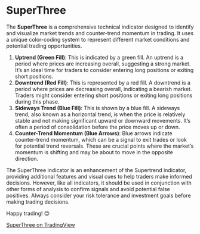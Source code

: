 # SuperThree
The **SuperThree** is a comprehensive technical indicator designed to identify and visualize market trends and counter-trend momentum in trading. It uses a unique color-coding system to represent different market conditions and potential trading opportunities.

1. **Uptrend (Green Fill)**: This is indicated by a green fill. An uptrend is a period where prices are increasing overall, suggesting a strong market. It’s an ideal time for traders to consider entering long positions or exiting short positions.
2. **Downtrend (Red Fill)**: This is represented by a red fill. A downtrend is a period where prices are decreasing overall, indicating a bearish market. Traders might consider entering short positions or exiting long positions during this phase.
3. **Sideways Trend (Blue Fill)**: This is shown by a blue fill. A sideways trend, also known as a horizontal trend, is when the price is relatively stable and not making significant upward or downward movements. It’s often a period of consolidation before the price moves up or down.
4. **Counter-Trend Momentum (Blue Arrows)**: Blue arrows indicate counter-trend momentum, which can be a signal to exit trades or look for potential trend reversals. These are crucial points where the market’s momentum is shifting and may be about to move in the opposite direction.

The SuperThree indicator is an enhancement of the Supertrend indicator, providing additional features and visual cues to help traders make informed decisions. However, like all indicators, it should be used in conjunction with other forms of analysis to confirm signals and avoid potential false positives. Always consider your risk tolerance and investment goals before making trading decisions.

Happy trading! 😊

[SuperThree on TradingView](https://www.tradingview.com/script/IxhFHOhP-SuperThree/)

